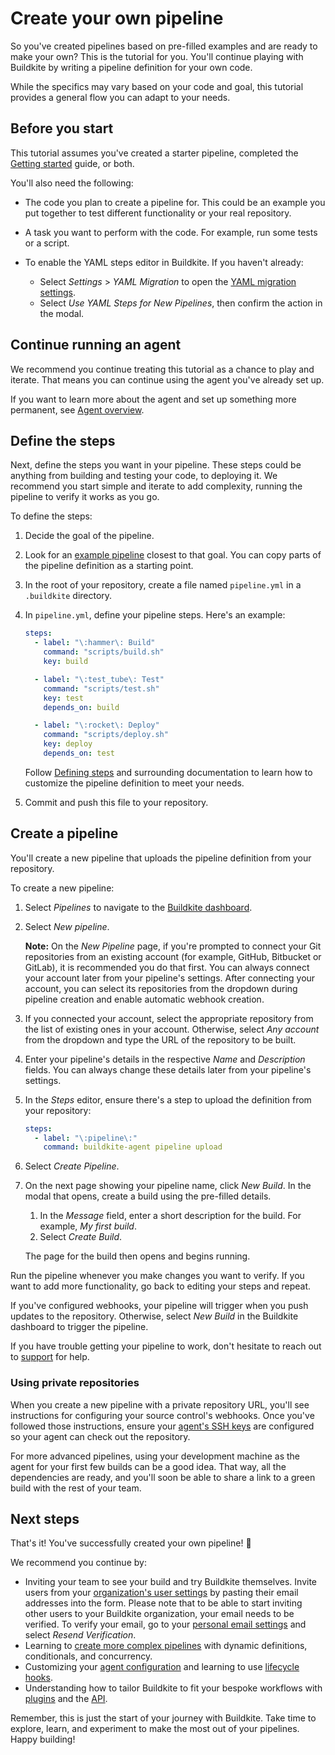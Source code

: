 # Create your own pipeline

So you've created pipelines based on pre-filled examples and are ready to make your own? This is the tutorial for you. You'll continue playing with Buildkite by writing a pipeline definition for your own code.

While the specifics may vary based on your code and goal, this tutorial provides a general flow you can adapt to your needs.

## Before you start

This tutorial assumes you've created a starter pipeline, completed the [Getting started](/docs/tutorials/getting-started) guide, or both.

You'll also need the following:

-   The code you plan to create a pipeline for. This could be an example you put together to test different functionality or your real repository.
-   A task you want to perform with the code. For example, run some tests or a script.
-   To enable the YAML steps editor in Buildkite. If you haven't already:

    -   Select _Settings_ > _YAML Migration_ to open the [YAML migration settings](https://buildkite.com/organizations/~/pipeline-migration).
    -   Select _Use YAML Steps for New Pipelines_, then confirm the action in the modal.

## Continue running an agent

We recommend you continue treating this tutorial as a chance to play and iterate. That means you can continue using the agent you've already set up.

If you want to learn more about the agent and set up something more permanent, see [Agent overview](/docs/agent/v3).

## Define the steps

Next, define the steps you want in your pipeline. These steps could be anything from building and testing your code, to deploying it. We recommend you start simple and iterate to add complexity, running the pipeline to verify it works as you go.

To define the steps:

1. Decide the goal of the pipeline.
1. Look for an [example pipeline](/docs/pipelines/example-pipelines) closest to that goal. You can copy parts of the pipeline definition as a starting point.
1. In the root of your repository, create a file named `pipeline.yml` in a `.buildkite` directory.
1. In `pipeline.yml`, define your pipeline steps. Here's an example:

    ```yaml
    steps:
      - label: "\:hammer\: Build"
        command: "scripts/build.sh"
        key: build

      - label: "\:test_tube\: Test"
        command: "scripts/test.sh"
        key: test
        depends_on: build

      - label: "\:rocket\: Deploy"
        command: "scripts/deploy.sh"
        key: deploy
        depends_on: test
    ```

    Follow [Defining steps](/docs/pipelines/defining-steps) and surrounding documentation to learn how to customize the pipeline definition to meet your needs.

1. Commit and push this file to your repository.

## Create a pipeline

You'll create a new pipeline that uploads the pipeline definition from your repository.

To create a new pipeline:

1. Select _Pipelines_ to navigate to the [Buildkite dashboard](https://buildkite.com/).
1. Select _New pipeline_.

    **Note:** On the _New Pipeline_ page, if you're prompted to connect your Git repositories from an existing account (for example, GitHub, Bitbucket or GitLab), it is recommended you do that first. You can always connect your account later from your pipeline's settings.
    After connecting your account, you can select its repositories from the dropdown during pipeline creation and enable automatic webhook creation.

1. If you connected your account, select the appropriate repository from the list of existing ones in your account. Otherwise, select _Any account_ from the dropdown and type the URL of the repository to be built.
1. Enter your pipeline's details in the respective _Name_ and _Description_ fields. You can always change these details later from your pipeline's settings.
1. In the _Steps_ editor, ensure there's a step to upload the definition from your repository:

    ```yaml
    steps:
      - label: "\:pipeline\:"
        command: buildkite-agent pipeline upload
    ```

1. Select _Create Pipeline_.
1. On the next page showing your pipeline name, click _New Build_. In the modal that opens, create a build using the pre-filled details.

    1. In the _Message_ field, enter a short description for the build. For example, _My first build_.
    1. Select _Create Build_.

    The page for the build then opens and begins running.

Run the pipeline whenever you make changes you want to verify. If you want to add more functionality, go back to editing your steps and repeat.

If you've configured webhooks, your pipeline will trigger when you push updates to the repository. Otherwise, select _New Build_ in the Buildkite dashboard to trigger the pipeline.

If you have trouble getting your pipeline to work, don't hesitate to reach out to [support](https://buildkite.com/support) for help.

### Using private repositories

When you create a new pipeline with a private repository URL, you'll see instructions for configuring your source control's webhooks. Once you've followed those instructions, ensure your [agent's SSH keys](/docs/agent/v3/ssh-keys) are configured so your agent can check out the repository.

For more advanced pipelines, using your development machine as the agent for your first few builds can be a good idea. That way, all the dependencies are ready, and you'll soon be able to share a link to a green build with the rest of your team.

## Next steps

That's it! You've successfully created your own pipeline! 🎉

We recommend you continue by:

-   Inviting your team to see your build and try Buildkite themselves. Invite users from your [organization's user settings](https://buildkite.com/organizations/-/users/new) by pasting their email addresses into the form. Please note that to be able to start inviting other users to your Buildkite organization, your email needs to be verified. To verify your email, go to your [personal email settings](https://buildkite.com/user/emails) and select _Resend Verification_.
-   Learning to [create more complex pipelines](/docs/pipelines/defining-steps) with dynamic definitions, conditionals, and concurrency.
-   Customizing your [agent configuration](/docs/agent/v3/configuration) and learning to use [lifecycle hooks](/docs/agent/v3/hooks).
-   Understanding how to tailor Buildkite to fit your bespoke workflows with [plugins](/docs/plugins) and the [API](/docs/apis).

Remember, this is just the start of your journey with Buildkite. Take time to explore, learn, and experiment to make the most out of your pipelines. Happy building!
